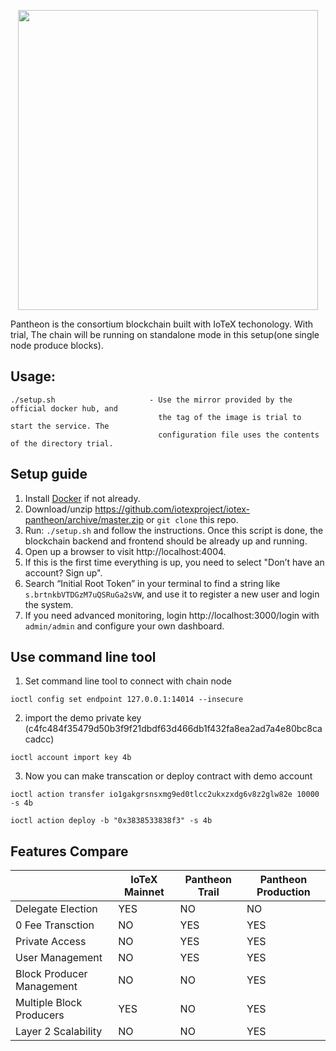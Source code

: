 <p align="center">
  <img src="https://github.com/iotexproject/iotex-pantheon/blob/master/logo.png" width="480px">
</p>

Pantheon is the consortium blockchain built with IoTeX techonology. With trial, The chain will be running on standalone mode in this setup(one single node produce blocks).

## Usage:
    ./setup.sh                     - Use the mirror provided by the official docker hub, and
                                     the tag of the image is trial to start the service. The
                                     configuration file uses the contents of the directory trial.

## Setup guide
1. Install [Docker](https://docs.docker.com/get-docker/) if not already.
2. Download/unzip https://github.com/iotexproject/iotex-pantheon/archive/master.zip or ```git clone``` this repo.
2. Run: ```./setup.sh``` and follow the instructions. Once this script is done, the blockchain backend and frontend should be already up and running. 
3. Open up a browser to visit http://localhost:4004.
4. If this is the first time everything is up, you need to select "Don’t have an account? Sign up". 
5. Search “Initial Root Token” in your terminal to find a string like ```s.brtnkbVTDGzM7uQSRuGa2sVW```, and use it to register a new user and login the system.
6. If you need advanced monitoring, login http://localhost:3000/login with ```admin/admin``` and configure your own dashboard.

## Use command line tool
1. Set command line tool to connect with chain node
```
ioctl config set endpoint 127.0.0.1:14014 --insecure
```

2. import the demo private key (c4fc484f35479d50b3f9f21dbdf63d466db1f432fa8ea2ad7a4e80bc8cacadcc)
```
ioctl account import key 4b
```

3. Now you can make transcation or deploy contract with demo account
```
ioctl action transfer io1gakgrsnsxmg9ed0tlcc2ukxzxdg6v8z2glw82e 10000 -s 4b
```
```
ioctl action deploy -b "0x3838533838f3" -s 4b
```

## Features Compare
|   | IoTeX Mainnet  | Pantheon Trail  |  Pantheon Production  |
|---|---|---|---|
| Delegate Election | YES | NO | NO |
| 0 Fee Transction | NO | YES | YES |
| Private Access | NO | YES  | YES |
| User Management | NO | YES  | YES |
| Block Producer Management | NO | NO | YES |
| Multiple Block Producers | YES | NO | YES |
| Layer 2 Scalability | NO  | NO  | YES  |
